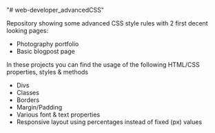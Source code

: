 "# web-developer_advancedCSS" 

Repository showing some advanced CSS style rules with 2 first decent looking pages:
* Photography portfolio
* Basic blogpost page 

In these projects you can find the usage of the following HTML/CSS properties, styles & methods
* Divs
* Classes
* Borders
* Margin/Padding
* Various font & text properties
* Responsive layout using percentages instead of fixed (px) values
